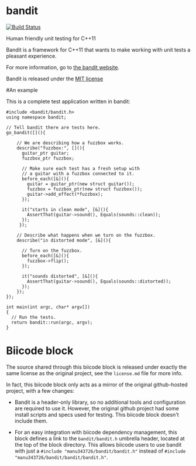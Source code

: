 bandit
======
[![Build Status](https://travis-ci.org/joakimkarlsson/bandit.png)](https://travis-ci.org/joakimkarlsson/bandit)

Human friendly unit testing for C++11

Bandit is a framework for C++11 that wants to make working with unit tests a pleasant
experience.

For more information, go to [the bandit website](http://banditcpp.org).

Bandit is released under the [MIT license](LICENSE.md)

#An example

This is a complete test application written in bandit:


    #include <bandit/bandit.h>
    using namespace bandit;

    // Tell bandit there are tests here.
    go_bandit([](){

        // We are describing how a fuzzbox works.
        describe("fuzzbox:", [](){
          guitar_ptr guitar;
          fuzzbox_ptr fuzzbox;

          // Make sure each test has a fresh setup with
          // a guitar with a fuzzbox connected to it.
          before_each([&](){
            guitar = guitar_ptr(new struct guitar());
            fuzzbox = fuzzbox_ptr(new struct fuzzbox());
            guitar->add_effect(*fuzzbox);
          });

          it("starts in clean mode", [&](){
            AssertThat(guitar->sound(), Equals(sounds::clean));
          });
         });

        // Describe what happens when we turn on the fuzzbox.
        describe("in distorted mode", [&](){

          // Turn on the fuzzbox.
          before_each([&](){
            fuzzbox->flip();
          });

          it("sounds distorted", [&](){
            AssertThat(guitar->sound(), Equals(sounds::distorted));
          });
        });
    });

    int main(int argc, char* argv[])
    {
      // Run the tests.
      return bandit::run(argc, argv);
    }


# Biicode block

The source shared through this biicode block is released under exactly the same license as the original project, 
see the `license.md` file for more info.

In fact, this biicode block only acts as a mirror of the original github-hosted project, with a few changes:

 - Bandit is a header-only library, so no additional tools and configuration are required to use it. However, the 
   original github project had some install scripts and specs used for testing. This biicode block doesn't include
   them.

 - For an easy integration with biicode dependency management, this block defines a link to the `bandit/bandit.h` 
   umbrella header, located at the top of the block directory. This allows biicode users to use bandit with just a 
   `#include "manu343726/bandit/bandit.h"` instead of `#include "manu343726/bandit/bandit/bandit.h"`.
